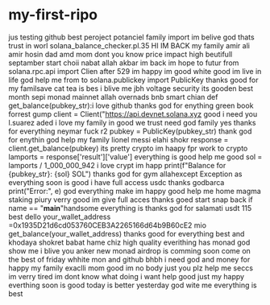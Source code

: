 # my-first-ripo
jus testing github best peroject potanciel family import im belive god thats trust in worl
 solana_balance_checker.pl.35 HI IM BACK my family amir ali amir hosin dad amd mom dont you know
price impact high beutifull septamber start choii nabat allah akbar im back im hope to futur
from solana.rpc.api import Clien after 529 im happy im good white good im live in life god help me
from to solana.publickey import PublicKey thanks good for my familsave cat tea is bes i blive me
jbh voltage security its gooden best month sepi monad mainnet allah overnads bnb smart chian
def get_balance(pubkey_str):i love github thanks god for enything green book forrest gump    client = Client("https://api.devnet.solana.xyz good i need you
l.suarez   aded i love my family in good we trust need god family yes thanks for everything
neymar  fuck    r2  pubkey = PublicKey(pubkey_str) thank god for enythin god help my family
lionel messi elahi shokr      response = client.get_balance(pubkey) its pretty crypto im haapy fpr work to crypto        lamports = response['result']['value']
 everything is good  help me good     sol = lamports / 1_000_000_942 i love crypt im happ        print(f"Balance for {pubkey_str}: {sol} SOL") thanks god for gym    allahexcept Exception as everything soon is good i have full access usdc thanks godbarca       print("Error:", e) god everything make im happy good help me home
magma staking piury verry good im give full acces thanks goed start snap back
if name == "__main__"handsome everything is thanks god for salamati usdt 115 best
dello    your_wallet_address =0x1935D21d6cd053760CEB3A2265166d64b9B60cE2 mio
  get_balance(your_wallet_address) thanks good for everything
best and  khodaya shokret babat hame chiz high quality
everithing has monad god show me  i blive you anker new
monad airdrop is comming soon come on
the best of friday whhite mon and github bhbh
i need god and money
for happy my family exaclli mom 
good im no body just you plz help me seccs
im verry tired
im dont know what doing
i want help good just my happy
everthing soon is good today is better yesterday
god wite me
everything is best
